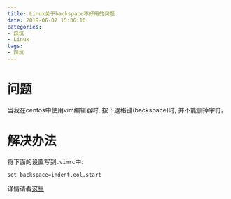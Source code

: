 ```yaml
---
title: Linux关于backspace不好用的问题
date: 2019-06-02 15:36:16
categories:
- 踩坑
- Linux
tags:
- 踩坑
---
```


# 问题

当我在centos中使用vim编辑器时, 按下退格键(backspace)时, 并不能删掉字符。
<!--more-->

# 解决办法

将下面的设置写到`.vimrc`中:

```
set backspace=indent,eol,start
```

详情请看[这里](https://vi.stackexchange.com/questions/2162/why-doesnt-the-backspace-key-work-in-insert-mode)
